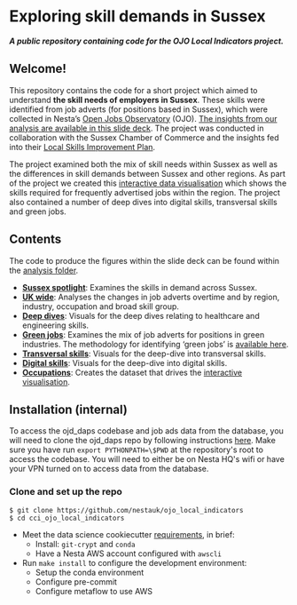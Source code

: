 <!-- #region -->

# Exploring skill demands in Sussex

**_A public repository containing code for the OJO Local Indicators project._**

## Welcome!

This repository contains the code for a short project which aimed to understand <b>the skill needs of employers in Sussex</b>. These skills were identified from job adverts (for positions based in Sussex), which were collected in Nesta’s [Open Jobs Observatory](https://www.nesta.org.uk/data-visualisation-and-interactive/open-jobs-observatory/) (OJO). [The insights from our analysis are available in this slide deck](https://www.sussexchamberofcommerce.co.uk/storage/resources/annex-11-1649415160.pdf). The project was conducted in collaboration with the Sussex Chamber of Commerce and the insights fed into their [Local Skills Improvement Plan](https://www.sussexchamberofcommerce.co.uk/Education%20Skills).

The project examined both the mix of skill needs within Sussex as well as the differences in skill demands between Sussex and other regions. As part of the project we created this [interactive data visualisation](https://observablehq.com/@cath/2202_sussex_jobs_skills) which shows the skills required for frequently advertised jobs within the region. The project also contained a number of deep dives into digital skills, transversal skills and green jobs.  

## Contents
The code to produce the figures within the slide deck can be found within the [analysis folder](https://github.com/nestauk/ojo_local_indicators/tree/dev/ojo_local_indicators/analysis).

- [**Sussex spotlight**](https://github.com/nestauk/ojo_local_indicators/tree/dev/ojo_local_indicators/analysis): Examines the skills in demand across Sussex.
- [**UK wide**](https://github.com/nestauk/ojo_local_indicators/tree/dev/ojo_local_indicators/analysis): Analyses the changes in job adverts overtime and by region, industry, occupation and broad skill group.
- [**Deep dives**](https://github.com/nestauk/ojo_local_indicators/tree/dev/ojo_local_indicators/analysis): Visuals for the deep dives relating to healthcare and engineering skills.
- [**Green jobs**](https://github.com/nestauk/ojo_local_indicators/tree/dev/ojo_local_indicators/analysis): Examines the mix of job adverts for positions in green industries. The methodology for identifying ‘green jobs’ is [available here](https://www.nesta.org.uk/project-updates/finding-jobs-green-industries-methodology/).
- [**Transversal skills**](https://github.com/nestauk/ojo_local_indicators/tree/dev/ojo_local_indicators/analysis): Visuals for the deep-dive into transversal skills.
- [**Digital skills**](https://github.com/nestauk/ojo_local_indicators/tree/dev/ojo_local_indicators/analysis/digital_skills): Visuals for the deep-dive into digital skills.
- [**Occupations**](): Creates the dataset that drives the [interactive visualisation](https://observablehq.com/@cath/2202_sussex_jobs_skills).

## Installation (internal)

To access the ojd_daps codebase and job ads data from the database, you will need to clone the ojd_daps repo by following instructions [here](https://github.com/nestauk/ojd_daps#for-contributors). Make sure you have run `export PYTHONPATH=\$PWD` at the repository's root to access the codebase. You will need to either be on Nesta HQ's wifi or have your VPN turned on to access data from the database.

### Clone and set up the repo

```shell
$ git clone https://github.com/nestauk/ojo_local_indicators
$ cd cci_ojo_local_indicators
```

- Meet the data science cookiecutter [requirements](http://nestauk.github.io/ds-cookiecutter/quickstart), in brief:
  - Install: `git-crypt` and `conda`
  - Have a Nesta AWS account configured with `awscli`
- Run `make install` to configure the development environment:
  - Setup the conda environment
  - Configure pre-commit
  - Configure metaflow to use AWS

<!-- #endregion -->
